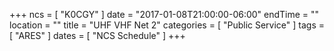 +++
ncs = [ "K0CGY" ]
date = "2017-01-08T21:00:00-06:00"
endTime = ""
location = ""
title = "UHF VHF Net 2"
categories = [ "Public Service" ]
tags = [ "ARES" ]
dates = [ "NCS Schedule" ]
+++
